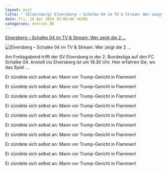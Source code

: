 ```yaml
---
layout: post
title: " [Elversberg] Elversberg – Schalke 04 im TV & Stream: Wer zeigt die 2 ..."
date: Fri, 19 Apr 2024 19:00:00 +0200
categories: entries DE
---
```

[Elversberg – Schalke 04 im TV & Stream: Wer zeigt die 2 ...](https://www.bild.de/sport/fussball/elversberg-schalke-04-im-tv-stream-wer-zeigt-die-2-bundesliga-heute-6622550c346c92725c874384)

![Elversberg – Schalke 04 im TV & Stream: Wer zeigt die 2 ...](https://images.bild.de/6622550c346c92725c874384/ef3b0d6f34a6f4cbfb5ed33fcbc82c16,38d15087?w=1280)

Am Freitagabend trifft der SV Elversberg in der 2. Bundesliga auf den FC Schalke 04. Anstoß ins Elversberg ist um 18.30 Uhr. Hier erfahren Sie, wo das Spiel ...

Er zündete sich selbst an: Mann vor Trump-Gericht in Flammen!

Er zündete sich selbst an: Mann vor Trump-Gericht in Flammen!

Er zündete sich selbst an: Mann vor Trump-Gericht in Flammen!

Er zündete sich selbst an: Mann vor Trump-Gericht in Flammen!

Er zündete sich selbst an: Mann vor Trump-Gericht in Flammen!

Er zündete sich selbst an: Mann vor Trump-Gericht in Flammen!

Er zündete sich selbst an: Mann vor Trump-Gericht in Flammen!

Er zündete sich selbst an: Mann vor Trump-Gericht in Flammen!

Er zündete sich selbst an: Mann vor Trump-Gericht in Flammen!

Er zündete sich selbst an: Mann vor Trump-Gericht in Flammen!

